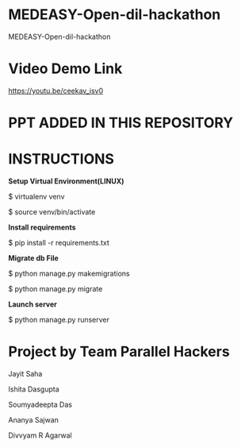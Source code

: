 # MEDEASY-Open-dil-hackathon
MEDEASY-Open-dil-hackathon

# Video Demo Link
https://youtu.be/ceekav_isv0

# PPT ADDED IN THIS REPOSITORY

# INSTRUCTIONS
**Setup Virtual Environment(LINUX)**

$ virtualenv venv

$ source venv/bin/activate


**Install requirements**

$ pip install -r requirements.txt


**Migrate db File**

$ python manage.py makemigrations

$ python manage.py migrate


**Launch server**

$ python manage.py runserver


# Project by Team Parallel Hackers
Jayit Saha

Ishita Dasgupta

Soumyadeepta Das

Ananya Sajwan

Divvyam R Agarwal
